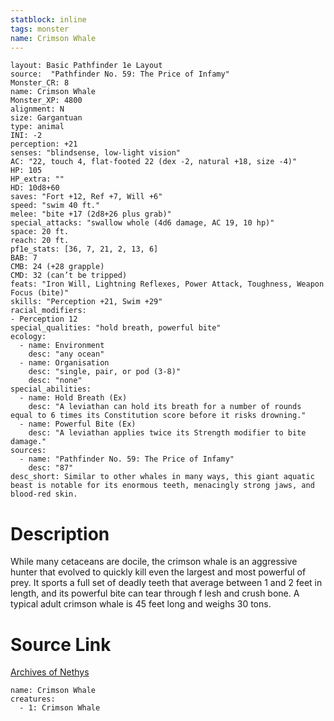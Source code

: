 ```yaml
---
statblock: inline
tags: monster
name: Crimson Whale
---
```

```statblock
layout: Basic Pathfinder 1e Layout
source:  "Pathfinder No. 59: The Price of Infamy"
Monster_CR: 8
name: Crimson Whale
Monster_XP: 4800
alignment: N
size: Gargantuan
type: animal
INI: -2
perception: +21
senses: "blindsense, low-light vision"
AC: "22, touch 4, flat-footed 22 (dex -2, natural +18, size -4)"
HP: 105
HP_extra: ""
HD: 10d8+60
saves: "Fort +12, Ref +7, Will +6"
speed: "swim 40 ft."
melee: "bite +17 (2d8+26 plus grab)"
special_attacks: "swallow whole (4d6 damage, AC 19, 10 hp)"
space: 20 ft.
reach: 20 ft.
pf1e_stats: [36, 7, 21, 2, 13, 6]
BAB: 7
CMB: 24 (+28 grapple)
CMD: 32 (can’t be tripped)
feats: "Iron Will, Lightning Reflexes, Power Attack, Toughness, Weapon Focus (bite)"
skills: "Perception +21, Swim +29"
racial_modifiers:
- Perception 12
special_qualities: "hold breath, powerful bite"
ecology:
  - name: Environment
    desc: "any ocean"
  - name: Organisation
    desc: "single, pair, or pod (3-8)"
    desc: "none"
special_abilities:
  - name: Hold Breath (Ex)
    desc: "A leviathan can hold its breath for a number of rounds equal to 6 times its Constitution score before it risks drowning."
  - name: Powerful Bite (Ex)
    desc: "A leviathan applies twice its Strength modifier to bite damage."
sources:
  - name: "Pathfinder No. 59: The Price of Infamy"
    desc: "87"
desc_short: Similar to other whales in many ways, this giant aquatic beast is notable for its enormous teeth, menacingly strong jaws, and blood-red skin.
```
# Description
While many cetaceans are docile, the crimson whale is an aggressive hunter that evolved to quickly kill even the largest and most powerful of prey. It sports a full set of deadly teeth that average between 1 and 2 feet in length, and its powerful bite can tear through f lesh and crush bone. A typical adult crimson whale is 45 feet long and weighs 30 tons.
# Source Link
[Archives of Nethys](https://aonprd.com/MonsterDisplay.aspx?ItemName=Crimson%20Whale)
```encounter-table
name: Crimson Whale
creatures:
  - 1: Crimson Whale
```
